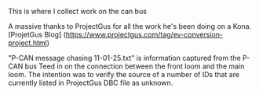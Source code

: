 This is where I collect work on the can bus

A massive thanks to ProjectGus for all the work he's been doing on a Kona.  
[ProjetGus Blog] (https://www.projectgus.com/tag/ev-conversion-project.html)


"P-CAN message chasing 11-01-25.txt" is information captured from the P-CAN bus Teed in on the connection between the front loom and the main loom.
The intention was to verify the source of a number of IDs that are currently listed in ProjectGus DBC file as unknown.
